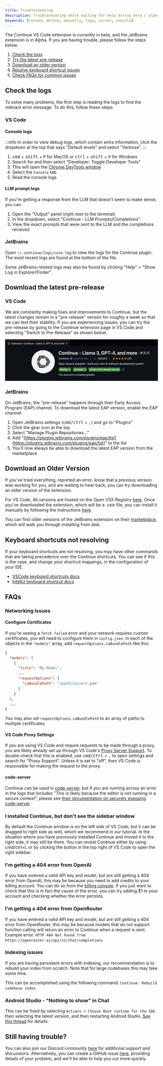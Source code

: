 ```yaml
---
title: Troubleshooting
description: Troubleshooting while waiting for help during beta / alpha testing
keywords: [reload, delete, manually, logs, server, console]
---
```


The Continue VS Code extension is currently in beta, and the JetBrains extension is in Alpha. If you are having trouble, please follow the steps below.

1. [Check the logs](#check-the-logs)
2. [Try the latest pre-release](#download-the-latest-pre-release)
3. [Download an older version](#download-an-older-version)
4. [Resolve keyboard shortcut issues](#keyboard-shortcuts-not-resolving)
5. [Check FAQs for common issues](#faqs)

## Check the logs

To solve many problems, the first step is reading the logs to find the relevant error message. To do this, follow these steps:

### VS Code

#### Console logs

:::info
In order to view debug logs, which contain extra information, click the dropdown at the top that says "Default levels" and select "Verbose".
:::

1. <kbd>cmd</kbd> + <kbd>shift</kbd> + <kbd>P</kbd> for MacOS or <kbd>ctrl</kbd> + <kbd>shift</kbd> + <kbd>P</kbd> for Windows
2. Search for and then select "Developer: Toggle Developer Tools"
3. This will open the [Chrome DevTools window](https://developer.chrome.com/docs/devtools/)
4. Select the `Console` tab
5. Read the console logs

#### LLM prompt logs

If you're getting a response from the LLM that doesn't seem to make sense, you can

1. Open the "Output" panel (right next to the terminal)
2. In the dropdown, select "Continue - LLM Prompts/Completions"
3. View the exact prompts that were sent to the LLM and the completions recieved

### JetBrains

Open `~/.continue/logs/core.log` to view the logs for the Continue plugin. The most recent logs are found at the bottom of the file.

Some JetBrains-related logs may also be found by clicking "Help" > "Show Log in Explorer/Finder".

## Download the latest pre-release

### VS Code

We are constantly making fixes and improvements to Continue, but the latest changes remain in a "pre-release" version for roughly a week so that we can test their stability. If you are experiencing issues, you can try the pre-release by going to the Continue extension page in VS Code and selecting "Switch to Pre-Release" as shown below.

![Pre-Release](../static/img/prerelease.png)

### JetBrains

On JetBrains, the "pre-release" happens through their Early Access Program (EAP) channel. To download the latest EAP version, enable the EAP channel:

1. Open JetBrains settings (<kbd>cmd/ctrl</kbd> + <kbd>,</kbd>) and go to "Plugins"
2. Click the gear icon at the top
3. Select "Manage Plugin Repositories..."
4. Add "[https://plugins.jetbrains.com/plugins/eap/list](https://plugins.jetbrains.com/plugins/eap/list)" to the list
5. You'll now always be able to download the latest EAP version from the marketplace

## Download an Older Version

If you've tried everything, reported an error, know that a previous version was working for you, and are waiting to hear back, you can try downloading an older version of the extension.

For VS Code, All versions are hosted on the Open VSX Registry [here](https://open-vsx.org/extension/Continue/continue). Once you've downloaded the extension, which will be a .vsix file, you can install it manually by following the instructions [here](https://code.visualstudio.com/docs/editor/extension-gallery#_install-from-a-vsix).

You can find older versions of the JetBrains extension on their [marketplace](https://plugins.jetbrains.com/plugin/22707-continue), which will walk you through installing from disk.

## Keyboard shortcuts not resolving

If your keyboard shortcuts are not resolving, you may have other commands that are taking precedence over the Continue shortcuts. You can see if this is the case, and change your shortcut mappings, in the configuration of your IDE.

- [VSCode keyboard shortcuts docs](https://code.visualstudio.com/docs/getstarted/keybindings)
- [IntelliJ keyboard shortcut docs](https://www.jetbrains.com/help/idea/configuring-keyboard-and-mouse-shortcuts.html)

## FAQs

### Networking Issues

#### Configure Certificates

If you're seeing a `fetch failed` error and your network requires custom certificates, you will need to configure them in `config.json`. In each of the objects in the `"models"` array, add `requestOptions.caBundlePath` like this:

```json
{
  "models": [
    {
      "title": "My Model",
      ...
      "requestOptions": {
        "caBundlePath": "/path/to/cert.pem"
      }
    }
  ],
  ...
}
```

You may also set `requestOptions.caBundlePath` to an array of paths to multiple certificates.

#### VS Code Proxy Settings

If you are using VS Code and require requests to be made through a proxy, you are likely already set up through VS Code's [Proxy Server Support](https://code.visualstudio.com/docs/setup/network#_proxy-server-support). To double-check that this is enabled, use <kbd>cmd/ctrl</kbd> + <kbd>,</kbd> to open settings and search for "Proxy Support". Unless it is set to "off", then VS Code is responsible for making the request to the proxy.

#### code-server

Continue can be used in [code-server](https://coder.com/), but if you are running across an error in the logs that includes "This is likely because the editor is not running in a secure context", please see [their documentation on securely exposing code-server](https://coder.com/docs/code-server/latest/guide#expose-code-server).

### I installed Continue, but don't see the sidebar window

By default the Continue window is on the left side of VS Code, but it can be dragged to right side as well, which we recommend in our tutorial. In the situation where you have previously installed Continue and moved it to the right side, it may still be there. You can reveal Continue either by using cmd/ctrl+L or by clicking the button in the top right of VS Code to open the right sidebar.

### I'm getting a 404 error from OpenAI

If you have entered a valid API key and model, but are still getting a 404 error from OpenAI, this may be because you need to add credits to your billing account. You can do so from the [billing console](https://platform.openai.com/settings/organization/billing/overview). If you just want to check that this is in fact the cause of the error, you can try adding $1 to your account and checking whether the error persists.

### I'm getting a 404 error from OpenRouter

If you have entered a valid API key and model, but are still getting a 404 error from OpenRouter, this may be because models that do not support function calling will return an error to Continue when a request is sent.
Example error:
`HTTP 404 Not Found from https://openrouter.ai/api/v1/chat/completions`

### Indexing issues

If you are having persistent errors with indexing, our recommendation is to rebuild your index from scratch. Note that for large codebases this may take some time.

This can be accomplished using the following command: `Continue: Rebuild codebase index`.

### Android Studio - "Nothing to show" in Chat

This can be fixed by selecting `Actions > Choose Boot runtime for the IDE` then selecting the latest version, and then restarting Android Studio. [See this thread](https://github.com/continuedev/continue/issues/596#issuecomment-1789327178) for details.

## Still having trouble?

You can also join our Discord community [here](https://discord.gg/vapESyrFmJ) for additional support and discussions. Alternatively, you can create a GitHub issue [here](https://github.com/continuedev/continue/issues/new?assignees=&labels=bug&projects=&template=bug-report-%F0%9F%90%9B.md&title=), providing details of your problem, and we'll be able to help you out more quickly.
